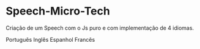 # Speech-Micro-Tech
Criação de um Speech com o Js puro e com implementação de 4 idiomas.

Português
Inglês
Espanhol
Francês
